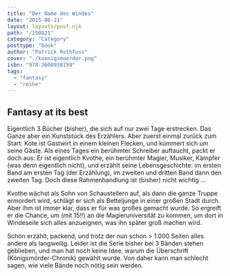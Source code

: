 ```yaml
---
title: "Der Name des Windes"
date: "2015-08-21"
layout: layouts/post.njk
path: "/150821"
category: "Category"
posttype: "book"
author: "Patrick Rothfuss"
cover: "./koenigsmoerder.png"
isbn: "978-3608938159"
tags:
  - "fantasy"
  - "reihe"
---
```


## Fantasy at its best

Eigentlich 3 Bücher (bisher), die sich auf nur zwei Tage erstrecken. Das Ganze aber ein Kunststück des Erzählers.
Aber zuerst einmal zurück zum Start: Kote ist Gastwirt in einem kleinen Flecken, und kümmert sich um seine Gäste.
Als eines Tages ein berühmter Schreiber auftaucht, packt er doch aus: Er ist eigentlich Kvothe, ein berühmter
Magier, Musiker, Kämpfer (was denn eigentlich nicht), und erzählt seine Lebensgeschichte: im ersten Band am
ersten Tag (der Erzählung), im zweiten und dritten Band dann den zweiten Tag. Doch diese Rahmenhandlung ist
(bisher) nicht wichtig ...

Kvothe wächst als Sohn von Schaustellern auf, als dann die ganze Truppe ermordert wird, schlägt er sich als Betteljunge
in einer großen Stadt durch. Aber ihm ist immer klar, dass er für was großes gemacht wurde. So ergreift er
die Chance, um (mit 15!!) an die Magieruniversität zu kommen, um dort in Windeseile sich alles anzueignen, was
ihn später groß machen wird.

Schön erzählt, packend, und trotz der nun schon > 1.000 Seiten alles andere als langweilig. Leider ist die Serie
bisher bei 3 Bänden stehen geblieben, und man hat noch keine Idee, warum die Überschrift (Königsmörder-Chronik)
gewählt wurde. Von daher kann man schlecht sagen, wie viele Bände noch nötig sein werden.
